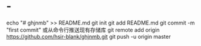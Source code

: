 # -
echo "# ghjnmb" >> README.md
git init
git add README.md
git commit -m "first commit"
或从命令行推送现有存储库
git remote add origin https://github.com/hsir-blank/ghjnmb.git
git push -u origin master
